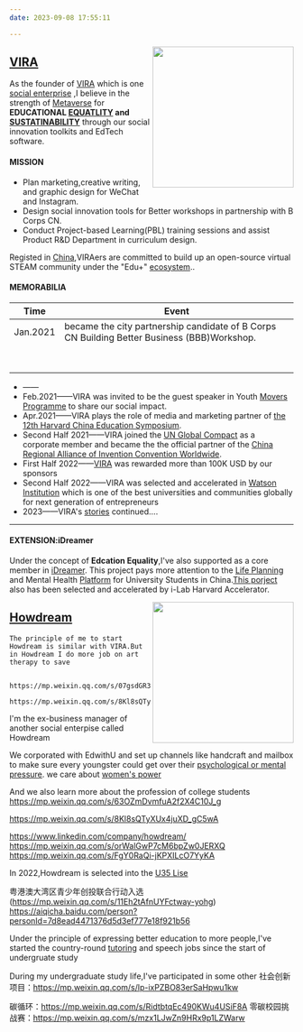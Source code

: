 ```yaml
---
date: 2023-09-08 17:55:11

---
```



<img align="right" src="https://s2.loli.net/2023/09/13/AitL5qkUEF9njXZ.jpg" width = "250" height = "250" />

## [VIRA](http://www.fusinnovations.com/)

As the founder of [VIRA](/attaches/Proposal.pdf) which is one [social enterprise](/attaches/ImpactReport.pdf) ,I believe in the strength of [Metaverse](https://mp.weixin.qq.com/s?__biz=MzkzNzQyMzg1Mw==&mid=2247483678&idx=1&sn=62fdebe2fb25f8c34814b0f48e40026e&chksm=c28ee79cf5f96e8ab014b3564f845e98c156ed4d03b7c801584c2e144ee0d0772903d0ba818c&scene=126&sessionid=1694608573#rd) for **EDUCATIONAL [EQUATLITY](https://mp.weixin.qq.com/s/1dz7O-Pi8pOcRr2U_mGCDQ) and [SUSTATINABILITY](https://mp.weixin.qq.com/s/pOcCKk1hP8HOYcoGF_Pl1Q)** through our social innovation toolkits and EdTech software.

#### MISSION 
- Plan marketing,creative writing, and graphic design for WeChat and Instagram.
- Design social innovation tools for Better workshops in partnership with B Corps CN. 
- Conduct Project-based Learning(PBL) training sessions and assist Product R&D Department in curriculum design.

Registed in [China](https://www.qcc.com/firm/3050d27fca38af0a9d8feb7a5ae3a090.html),VIRAers are committed to build up an open-source virtual STEAM community under the "Edu+" [ecosystem](https://mp.weixin.qq.com/s/d4dR144ZYw2ptpq4fDCw4g)..

#### MEMORABILIA 

| Time |  Event    |
| -------- | ---- |
| Jan.2021  |  became the city partnership candidate of B Corps CN Building Better Business (BBB)Workshop.    |
|          |      |
|          |      |
|          |      |
|          |      |
|          |      |
|          |      |
|          |      |
|          |      |



- ——
- Feb.2021——VIRA was invited to be the guest speaker in Youth [Movers Programme](https://www.youthcolab.org/movers) to share our social impact.
- Apr.2021——VIRA plays the role of media and marketing partner of [the 12th Harvard China Education Symposium](https://worldwide.harvard.edu/china-education-symposium).
- Second Half 2021——VIRA joined the [UN Global Compact](https://unglobalcompact.org/) as a corporate member and became the the official partner of the [China Regional Alliance of Invention Convention Worldwide](https://inhub.thehenryford.org/icw/home).
- First Half 2022——[VIRA](https://www.linkedin.com/company/fusinnovations/) was rewarded more than 100K USD by our sponsors
- Second Half 2022——VIRA was selected and accelerated in [Watson Institution](https://watson.is/) which is one of the best universities and communities globally for next generation of entrepreneurs
- 2023——VIRA's [stories](https://mp.weixin.qq.com/template/article/1694609059/index.html) continued....

------




#### EXTENSION:iDreamer
Under the concept of **Edcation Equality**,I've also supported as a core member in [iDreamer](https://clubidreamer.com/).
This project pays more attention to the [Life Planning](/attaches/iDreamer_EdTech.pdf) and Mental Health [Platform](/attaches/BP.pdf) for University Students in China.[This porject](https://datamatch.me/) also has been selected and accelerated by i-Lab Harvard Accelerator.

<img align="right" src="https://s2.loli.net/2023/09/13/HMdUnWOY6eb2vEF.jpg" width = "250" height = "250" />

## [Howdream](https://howdream.mystrikingly.com/)

    The principle of me to start Howdream is similar with VIRA.But in Howdream I do more job on art therapy to save 


    https://mp.weixin.qq.com/s/07gsdGR39HfdPOVVX0Nozg
    
    https://mp.weixin.qq.com/s/8Kl8sQTyXUx4juXD_gC5wA)

I'm the ex-business manager of another social enterpise called Howdream

We corporated with EdwithU and set up channels like handcraft and mailbox to make sure every youngster could get over their [psychological or mental pressure](https://mp.weixin.qq.com/s/FgY0RaQi-jKPXILcO7YyKA).
we care about [women's power](https://mp.weixin.qq.com/s/V5_ZzEPJwtRj-KgZTJZ-zA)

And we also learn more about the profession of college students https://mp.weixin.qq.com/s/63OZmDvmfuA2f2X4C10J_g

https://mp.weixin.qq.com/s/8Kl8sQTyXUx4juXD_gC5wA

https://www.linkedin.com/company/howdream/
https://mp.weixin.qq.com/s/orWalGwP7cM6bpZw0JERXQ
https://mp.weixin.qq.com/s/FgY0RaQi-jKPXILcO7YyKA

In 2022,Howdream is selected into the [U35 Lise](https://mp.weixin.qq.com/s/Rn0bEi_G-euVt_x8NFHSEw)

粤港澳大湾区青少年创投联合行动入选(https://mp.weixin.qq.com/s/11Eh2tAfnUYFctway-yohg)
https://aiqicha.baidu.com/person?personId=7d8ead4471376d5d3ef777e18f921b56



Under the principle of expressing better education to more people,I've started the country-round [tutoring](http://k.sina.com.cn/article_5617175140_14ecf4a6401900tj62.html) and speech jobs since the start of undergruate study






During my undergraduate study life,I've participated in some other 社会创新项目：https://mp.weixin.qq.com/s/lp-ixPZBO83erSaHpwu1kw

碳循环：https://mp.weixin.qq.com/s/RidtbtqEc490KWu4USiF8A
零碳校园挑战赛：https://mp.weixin.qq.com/s/mzx1LJwZn9HRx9p1LZWarw